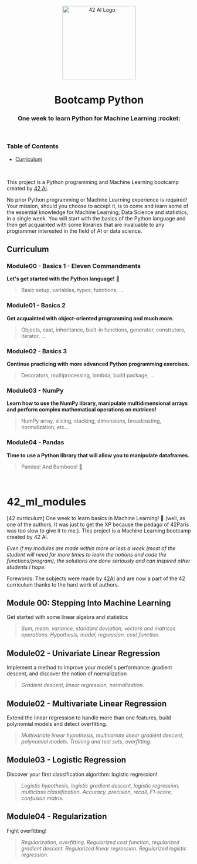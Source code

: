 <p align="center">
  <img src="assets/42ai_logo.png" width="200" alt="42 AI Logo" />
</p>

<h1 align="center">
  Bootcamp Python
</h1>
<h3 align="center">
  One week to learn Python for Machine Learning :rocket:
</h3>
<br/>


### Table of Contents

- [Curriculum](#curriculum)
<br/>

This project is a Python programming and Machine Learning bootcamp created by [42 AI](http://www.42ai.fr).

No prior Python programming or Machine Learning experience is required! Your mission, should you choose to accept it, is to come and learn some of the essential knowledge for Machine Learning, Data Science and statistics, in a single week. You will start with the basics of the Python language and then get acquainted with some libraries that are invaluable to any programmer interested in the field of AI or data science.
<br/>


## Curriculum

### Module00 - Basics 1 - Eleven Commandments
**Let's get started with the Python language!** :snake:
> Basic setup, variables, types, functions, ...

### Module01 - Basics 2
**Get acquainted with object-oriented programming and much more.**
> Objects, cast, inheritance, built-in functions, generator, construtors, iterator, ...

### Module02 - Basics 3
**Continue practicing with more advanced Python programming exercises.**
> Decorators, multiprocessing, lambda, build package, ...

### Module03 - NumPy
**Learn how to use the NumPy library, manipulate multidimensional arrays and perform complex mathematical operations on matrices!**
> NumPy array, slicing, stacking, dimensions, broadcasting, normalization, etc...

### Module04 - Pandas
**Time to use a Python library that will allow you to manipulate dataframes.**
> Pandas! And Bamboos! :panda_face:
<br/>

# 42_ml_modules
[42 curriculum] One week to learn basics in Machine Learning! 🤖 (well, as one of the authors, It was just to get the XP because the pedago of 42Paris was too slow to give it to me.). This project is a Machine Learning bootcamp created by 42 AI.

*Even if my modules are made within more or less a week (most of the student will need far more times to learn the notions and code the functions/program), the solutions are done seriously and can inspired other students I hope.*

Forewords:
The subjects were made by [42AI](https://github.com/42-AI) and are now a part of the 42 curriculum thanks to the hard work of authors.

## Module 00: Stepping Into Machine Learning
Get started with some linear algebra and statistics
> *Sum, mean, variance, standard deviation, vectors and matrices operations. Hypothesis, model, regression, cost function.*

## Module02 - Univariate Linear Regression
Implement a method to improve your model's performance: gradient descent, and discover the notion of normalization
> *Gradient descent, linear regression, normalization.*

## Module02 - Multivariate Linear Regression
Extend the linear regression to handle more than one features, build polynomial models and detect overfitting.
> *Multivariate linear hypothesis, multivariate linear gradient descent, polynomial models. Training and test sets, overfitting.*

## Module03 - Logistic Regression
Discover your first classification algorithm: logistic regression!
> *Logistic hypothesis, logistic gradient descent, logistic regression, multiclass classification. Accuracy, precision, recall, F1-score, confusion matrix.*

## Module04 - Regularization
Fight overfitting!
> *Regularization, overfitting. Regularized cost function, regularized gradient descent. Regularized linear regression. Regularized logistic regression.*